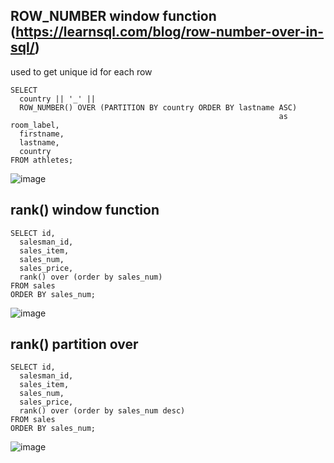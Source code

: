 

## ROW_NUMBER window function (https://learnsql.com/blog/row-number-over-in-sql/)
used to get unique id for each row
```
SELECT
  country || '_' ||
  ROW_NUMBER() OVER (PARTITION BY country ORDER BY lastname ASC)
                                                            as room_label,
  firstname,
  lastname,
  country
FROM athletes;
```
![image](https://github.com/Snehalkmore/notes/assets/14993594/55ec7365-038a-499c-b1a2-8cea5c8e48cb)



## rank() window function
```
SELECT id,
  salesman_id,
  sales_item,
  sales_num,
  sales_price,
  rank() over (order by sales_num)
FROM sales
ORDER BY sales_num;
```
![image](https://github.com/Snehalkmore/notes/assets/14993594/b186a493-eaad-40e6-b78c-cf03dd8c9c1c)


## rank() partition over
```
SELECT id,
  salesman_id,
  sales_item,
  sales_num,
  sales_price,
  rank() over (order by sales_num desc)
FROM sales
ORDER BY sales_num;
```

![image](https://github.com/Snehalkmore/notes/assets/14993594/55070922-f725-41ee-94a3-dfbc9917e154)


